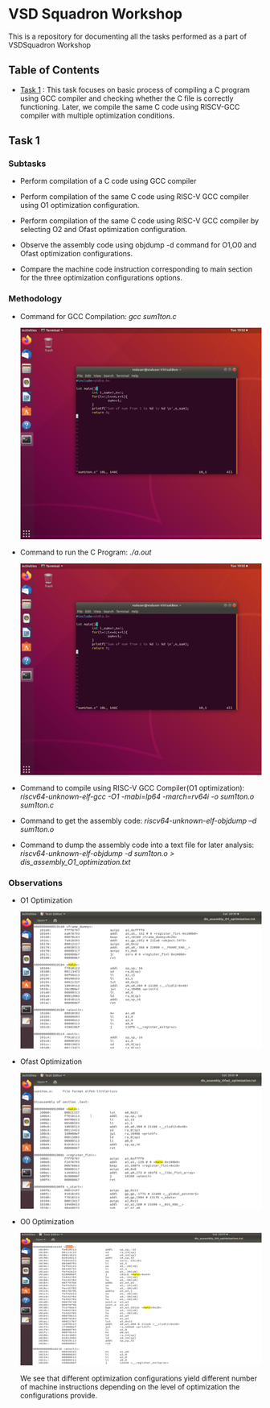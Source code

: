 # VSD Squadron Workshop

This is a repository for documenting all the tasks performed as a part of VSDSquadron Workshop

##  Table of Contents

- [Task 1](#task-1) : This task focuses on basic process of compiling a C program using GCC compiler and checking whether the C file is correctly functioning. Later, we compile the same C code using RISCV-GCC compiler with multiple optimization conditions.



## Task 1
### Subtasks
- Perform compilation of a C code using GCC compiler

- Perform compilation of the same C code using RISC-V GCC compiler using O1 optimization configuration.

- Perform compilation of the same C code using RISC-V GCC compiler by selecting O2 and Ofast optimization configuration.

- Observe the assembly code using objdump -d command for O1,O0 and Ofast optimization configurations.

- Compare the machine code instruction corresponding to main section for the three optimization configurations options.

### Methodology

- Command for GCC Compilation: *gcc sum1ton.c*

    ![C Program Screenshot](screen_snaps\C_prog_vim.png)


- Command to run the C Program: *./a.out*

    ![C Program Screenshot](screen_snaps\C_program_run.png)


- Command to compile using RISC-V GCC Compiler(O1 optimization): *riscv64-unknown-elf-gcc -O1 -mabi=lp64 -march=rv64i -o sum1ton.o sum1ton.c*


- Command to get the assembly code: *riscv64-unknown-elf-objdump –d sum1ton.o*

- Command to dump the assembly code into a text file for later analysis: *riscv64-unknown-elf-objdump -d sum1ton.o > dis_assembly_O1_optimization.txt*


### Observations

- O1 Optimization 

    ![O1 Optimization Screenshot](screen_snaps\o1.png)

- Ofast Optimization 

    ![Ofast Optimization Screenshot](screen_snaps\ofast.png)

- O0 Optimization 

    ![O0 Optimization Screenshot](screen_snaps\o0.png)

    We see that different optimization configurations yield different number of machine instructions depending on the level of optimization the configurations provide.

<!-- ***
---
*** -->




<!-- ## Task 2 -->